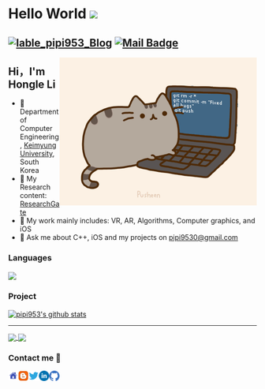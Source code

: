  # Hello World <img src="https://media.giphy.com/media/hvRJCLFzcasrR4ia7z/giphy.gif" width="25px"> 
 
 
[![lable_pipi953_Blog](https://img.shields.io/badge/blog-25k_pageview-green)](https://blog.tellme.ink) [![Mail Badge](https://img.shields.io/badge/-xxxx0@gmail.com-c14438?style=flat-square&logo=Gmail&logoColor=white&link=mailto:pipi9530@gmail.com)](mailto:pipi9530@gmail.com)
---

<img align="right" alt="GIF" src="https://github.com/pipi953/pipi953/blob/main/images/pusheencode.gif" />

 ## Hi，I'm Hongle Li
 
- 🔭 Department of Computer Engineering, [Keimyung University](https://www.kmu.ac.kr), South Korea
- 🤖️ My Research content: [ResearchGate](https://www.researchgate.net/profile/Hongle_Li2) 
- 🌱 My work mainly includes: VR, AR, Algorithms, Computer graphics, and iOS
- 💬 Ask me about C++, iOS and my projects on pipi9530@gmail.com


###  Languages
<a href="https://github.com/pipi953">
  <!-- Change the `github-readme-stats.anuraghazra1.vercel.app` to `github-readme-stats.vercel.app`  -->
  <img align="center" src="https://github-readme-stats.anuraghazra1.vercel.app/api/top-langs/?username=pipi953&layout=compact&theme=material-palenight" />
</a>


### Project

<a href="https://github.com/pipi953?tab=repositories">
  <img align="center" src="https://github-readme-stats.vercel.app/api?username=pipi953&theme=radical&show_icons=true&include_all_commits=true" alt="pipi953's github stats" />
</a>

---

<a href="https://github.com/pipi953/AstarForUnity">
  <!-- Change the `github-readme-stats.anuraghazra1.vercel.app` to `github-readme-stats.vercel.app`  -->
  <img align="center" src="https://github-readme-stats.anuraghazra1.vercel.app/api/pin/?username=pipi953&repo=AstarForUnity&theme=material-palenight" />
</a>    
<a href="https://github.com/pipi953/Image-overlay">
  <!-- Change the `github-readme-stats.anuraghazra1.vercel.app` to `github-readme-stats.vercel.app`  -->
  <img align="center" src="https://github-readme-stats.anuraghazra1.vercel.app/api/pin/?username=pipi953&repo=Image-overlay&theme=material-palenight" />
</a>


### Contact me 📱

<a href="https://www.tellme.ink">
  <img align="left" alt="落花 の LIFE" width="20px" src="https://github.com/pipi953/pipi953/blob/main/images/homepage.svg" />
</a>
<a href="https://blog.tellme.ink">
  <img align="left" alt="pipi953's Blog" width="21px" src="https://github.com/pipi953/pipi953/blob/main/images/blogger.svg" />
</a>
<a href="https://www.twitter.com/pipi953">
  <img align="left" alt="落花人獨立 | Twitter" width="21px" src="https://github.com/pipi953/pipi953/blob/main/images/twitter.svg" />
</a>
<a href="https://www.linkedin.com/in/%E8%99%B9%E4%B9%90-%E6%9D%8E-b151b9154/">
  <img align="left" alt="Hongle Li | Linkedin" width="21px" src="https://github.com/pipi953/pipi953/blob/main/images/Linkedin.svg" />
</a>
<a href="https://github.com/pipi953">
  <img align="left" alt="pipi953 | GitHub" width="21px" src="https://github.com/pipi953/pipi953/blob/main/images/github.svg" />
</a>
